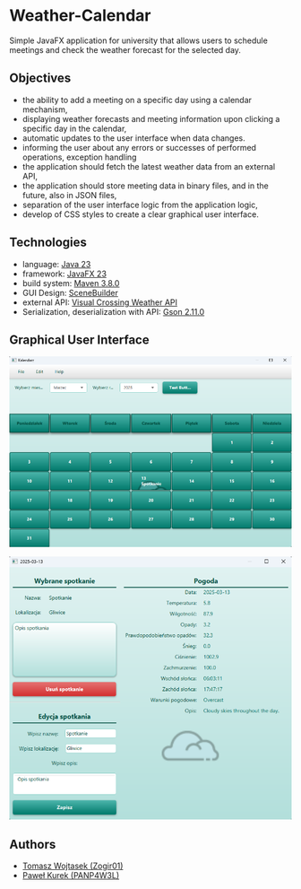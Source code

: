 # Weather-Calendar
Simple JavaFX application for university that allows users to schedule meetings and check the weather forecast for the selected day.

## Objectives
- the ability to add a meeting on a specific day using a calendar mechanism,
- displaying weather forecasts and meeting information upon clicking a specific day in the calendar,
- automatic updates to the user interface when data changes.
- informing the user about any errors or successes of performed operations, exception handling
- the application should fetch the latest weather data from an external API,
- the application should store meeting data in binary files, and in the future, also in JSON files,
- separation of the user interface logic from the application logic,
- develop of CSS styles to create a clear graphical user interface.

## Technologies
- language: [Java 23](https://docs.oracle.com/en/java/javase/23/)
- framework: [JavaFX 23](https://openjfx.io/)
- build system: [Maven 3.8.0](https://maven.apache.org/)
- GUI Design: [SceneBuilder](https://gluonhq.com/products/scene-builder/)
- external API: [Visual Crossing Weather API](https://www.visualcrossing.com/weather-api)
- Serialization, deserialization with API: [Gson 2.11.0](https://github.com/google/gson)

## Graphical User Interface
![Window with callendar](Docs/image_1.png)

![Window with meeting and weather information](Docs/image_2.png)


## Authors
- [Tomasz Wojtasek (Zogir01)](https://github.com/Zogir01)
- [Paweł Kurek (PANP4W3L)](https://github.com/PANP4W3L)
